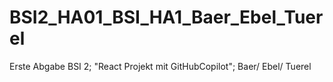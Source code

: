 # BSI2_HA01_BSI_HA1_Baer_Ebel_Tuerel
Erste Abgabe BSI 2; "React Projekt mit GitHubCopilot"; Baer/ Ebel/ Tuerel

